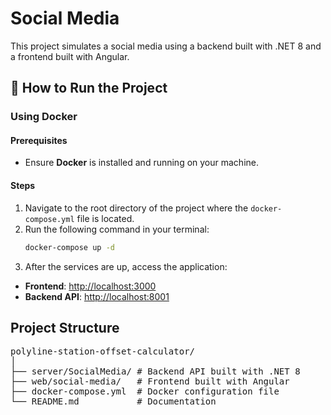 # Social Media

This project simulates a social media using a backend built with .NET 8 and a frontend built with Angular.

## 🔗 How to Run the Project

### Using Docker

#### Prerequisites
- Ensure **Docker** is installed and running on your machine.

#### Steps
1. Navigate to the root directory of the project where the `docker-compose.yml` file is located.
2. Run the following command in your terminal:
   ```sh
   docker-compose up -d
3. After the services are up, access the application:

- **Frontend**: [http://localhost:3000](http://localhost:3000)
- **Backend API**: [http://localhost:8001](http://localhost:8001)


## Project Structure
<pre>
polyline-station-offset-calculator/
│
├── server/SocialMedia/ # Backend API built with .NET 8
├── web/social-media/   # Frontend built with Angular
├── docker-compose.yml  # Docker configuration file
└── README.md           # Documentation
</pre>
